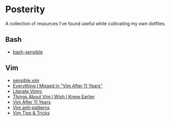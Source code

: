 Posterity
=========

A collection of resources I've found useful while cultivating my own dotfiles.

Bash
----

- [bash-sensible](https://github.com/mrzool/bash-sensible)

Vim
---

- [sensible.vim](https://github.com/tpope/vim-sensible)
- [Everything I Missed in "Vim After 11 Years"](https://statico.github.io/vim2.html)
- [Literate Vimrc](https://tylercipriani.com/blog/2017/06/14/literate-vimrc/)
- [Things About Vim I Wish I Knew Earlier](https://blog.petrzemek.net/2016/04/06/things-about-vim-i-wish-i-knew-earlier/)
- [Vim After 11 Years](https://statico.github.io/vim.html)
- [Vim anti-patterns](https://sanctum.geek.nz/arabesque/vim-anti-patterns/)
- [Vim Tips & Tricks](https://bluz71.github.io/2017/05/15/vim-tips-tricks.html)
